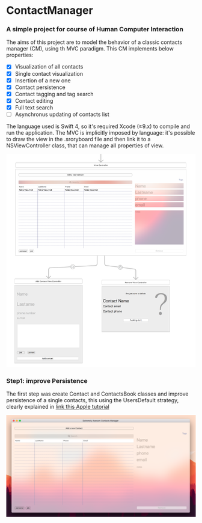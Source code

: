 # ContactManager
### A simple project for course of Human Computer Interaction
The aims of this project are to model the behavior of a classic contacts manager (CM), using th MVC paradigm.
This CM implements below properties:
- [x] Visualization of all contacts
- [x] Single contact visualization
- [x] Insertion of a new one
- [x] Contact persistence
- [x] Contact tagging and tag search
- [x] Contact editing
- [x] Full text search
- [ ] Asynchronus updating of contacts list

The language used is Swift 4, so it's required Xcode (≥9.x) to compile and run the application. The MVC is implicitly imposed by language: it's possible to draw the view in the .sroryboard file and then link it to a NSViewController class, that can manage all properties of view.

![Xcode Design bulder](https://raw.githubusercontent.com/adelmassimo/ContactManager/master/redameImg/storyboard.png)

### Step1: improve Persistence
The first step was create Contact and ContactsBook classes and improve persistence of a single contacts, this using the UsersDefault strategy, clearly explained in [link this Apple tutorial](https://developer.apple.com/documentation/foundation/userdefaults)

![First launch](https://raw.githubusercontent.com/adelmassimo/ContactManager/master/redameImg/start.png)
